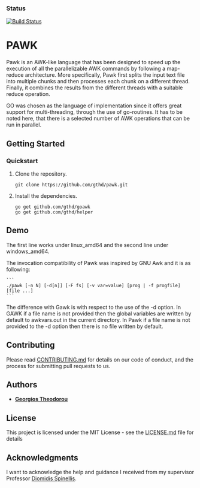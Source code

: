 ### Status
[![Build Status](https://travis-ci.com/gthd/pawk.svg?branch=dev)](https://travis-ci.com/gthd/pawk?branch=dev)

# PAWK
Pawk is an AWK-like language that has been designed to speed up the execution of
all the parallelizable AWK commands by following a map-reduce architecture. More
specifically, Pawk first splits the input text file into multiple chunks and then
processes each chunk on a different thread. Finally, it combines the results from
the different threads with a suitable reduce operation.

GO was chosen as the language of implementation since it offers great support
for multi-threading, through the use of go-routines. It has to be noted here,
that there is a selected number of AWK operations that can be run in parallel.

## Getting Started

### Quickstart

1.  Clone the repository.

    ```
    git clone https://github.com/gthd/pawk.git
    ```

2.  Install the dependencies.

    ```
    go get github.com/gthd/goawk
    go get github.com/gthd/helper
    ```  

## Demo

The first line works under linux_amd64 and the second line under windows_amd64.

The invocation compatibility of Pawk was inspired by GNU Awk and it is as following:

    ```
    ./pawk [-n N] [-d[n]] [-F fs] [-v var=value] [prog | -f progfile] [file ...]
    ```  

The difference with Gawk is with respect to the use of the -d option. In GAWK if a file name is not provided then the global variables are written by default to awkvars.out in the current directory. In Pawk if a file name is not provided to the -d option then there is no file written by default.

## Contributing

Please read [CONTRIBUTING.md](Contributing.md) for details on our code of conduct, and the process for submitting pull requests to us.

## Authors

* [**Georgios Theodorou**](https://github.com/gthd)

## License

This project is licensed under the MIT License - see the [LICENSE.md](LICENSE.md) file for details

## Acknowledgments

I want to acknowledge the help and guidance I received from my supervisor Professor [Diomidis Spinellis](https://www2.dmst.aueb.gr/dds/).
